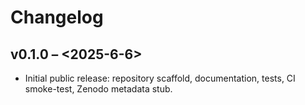 # Changelog

## v0.1.0 – <2025-6-6>
* Initial public release: repository scaffold, documentation, tests, CI smoke-test, Zenodo metadata stub.
